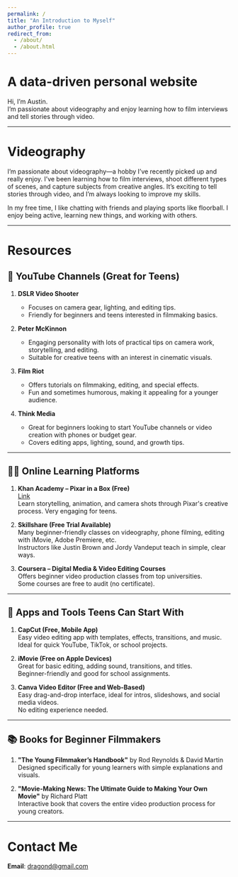 ```yaml
---
permalink: /
title: "An Introduction to Myself"
author_profile: true
redirect_from: 
  - /about/
  - /about.html
---
```



# A data-driven personal website

Hi, I’m Austin.  
I’m passionate about videography and enjoy learning how to film interviews and tell stories through video.

---

# Videography

I’m passionate about videography—a hobby I’ve recently picked up and really enjoy. I’ve been learning how to film interviews, shoot different types of scenes, and capture subjects from creative angles. It’s exciting to tell stories through video, and I’m always looking to improve my skills.

In my free time, I like chatting with friends and playing sports like floorball. I enjoy being active, learning new things, and working with others.

---

# Resources

## 🎥 YouTube Channels (Great for Teens)

1. **DSLR Video Shooter**  
   - Focuses on camera gear, lighting, and editing tips.  
   - Friendly for beginners and teens interested in filmmaking basics.

2. **Peter McKinnon**  
   - Engaging personality with lots of practical tips on camera work, storytelling, and editing.  
   - Suitable for creative teens with an interest in cinematic visuals.

3. **Film Riot**  
   - Offers tutorials on filmmaking, editing, and special effects.  
   - Fun and sometimes humorous, making it appealing for a younger audience.

4. **Think Media**  
   - Great for beginners looking to start YouTube channels or video creation with phones or budget gear.  
   - Covers editing apps, lighting, sound, and growth tips.

---

## 🧑‍🏫 Online Learning Platforms

1. **Khan Academy – Pixar in a Box (Free)**  
   [Link](https://www.khanacademy.org/partner-content/pixar)  
   Learn storytelling, animation, and camera shots through Pixar's creative process. Very engaging for teens.

2. **Skillshare (Free Trial Available)**  
   Many beginner-friendly classes on videography, phone filming, editing with iMovie, Adobe Premiere, etc.  
   Instructors like Justin Brown and Jordy Vandeput teach in simple, clear ways.

3. **Coursera – Digital Media & Video Editing Courses**  
   Offers beginner video production classes from top universities.  
   Some courses are free to audit (no certificate).

---

## 📱 Apps and Tools Teens Can Start With

1. **CapCut (Free, Mobile App)**  
   Easy video editing app with templates, effects, transitions, and music.  
   Ideal for quick YouTube, TikTok, or school projects.

2. **iMovie (Free on Apple Devices)**  
   Great for basic editing, adding sound, transitions, and titles.  
   Beginner-friendly and good for school assignments.

3. **Canva Video Editor (Free and Web-Based)**  
   Easy drag-and-drop interface, ideal for intros, slideshows, and social media videos.  
   No editing experience needed.

---

## 📚 Books for Beginner Filmmakers

1. **"The Young Filmmaker’s Handbook"** by Rod Reynolds & David Martin  
   Designed specifically for young learners with simple explanations and visuals.

2. **"Movie-Making News: The Ultimate Guide to Making Your Own Movie"** by Richard Platt  
   Interactive book that covers the entire video production process for young creators.

---

# Contact Me

**Email**: [dragond@gmail.com](mailto:dragond@gmail.com)
